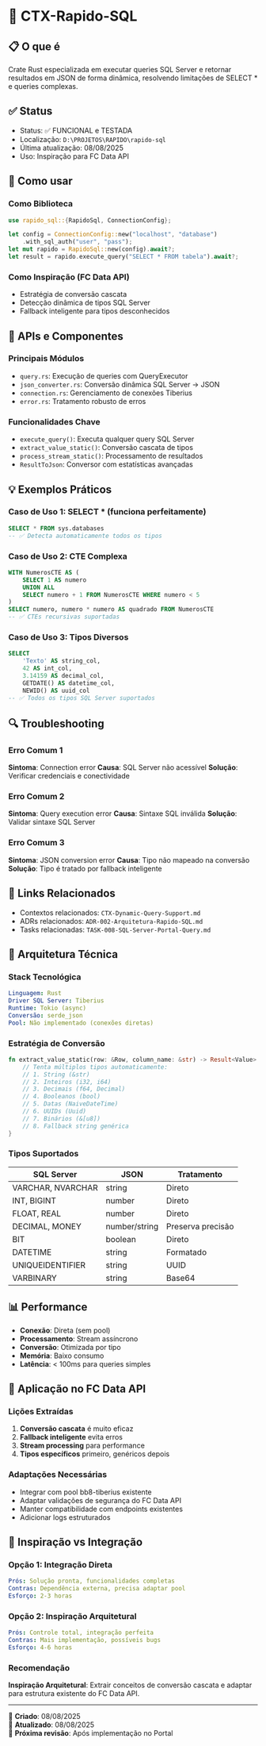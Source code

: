 # 🎯 CTX-Rapido-SQL

## 📋 **O que é**
Crate Rust especializada em executar queries SQL Server e retornar resultados em JSON de forma dinâmica, resolvendo limitações de SELECT * e queries complexas.

## ✅ **Status**
- Status: ✅ FUNCIONAL e TESTADA
- Localização: `D:\PROJETOS\RAPIDO\rapido-sql`
- Última atualização: 08/08/2025
- Uso: Inspiração para FC Data API

## 🚀 **Como usar**
### Como Biblioteca
```rust
use rapido_sql::{RapidoSql, ConnectionConfig};

let config = ConnectionConfig::new("localhost", "database")
    .with_sql_auth("user", "pass");
let mut rapido = RapidoSql::new(config).await?;
let result = rapido.execute_query("SELECT * FROM tabela").await?;
```

### Como Inspiração (FC Data API)
- Estratégia de conversão cascata
- Detecção dinâmica de tipos SQL Server
- Fallback inteligente para tipos desconhecidos

## 🔧 **APIs e Componentes**
### Principais Módulos
- `query.rs`: Execução de queries com QueryExecutor
- `json_converter.rs`: Conversão dinâmica SQL Server → JSON
- `connection.rs`: Gerenciamento de conexões Tiberius
- `error.rs`: Tratamento robusto de erros

### Funcionalidades Chave
- `execute_query()`: Executa qualquer query SQL Server
- `extract_value_static()`: Conversão cascata de tipos
- `process_stream_static()`: Processamento de resultados
- `ResultToJson`: Conversor com estatísticas avançadas

## 💡 **Exemplos Práticos**
### Caso de Uso 1: SELECT * (funciona perfeitamente)
```sql
SELECT * FROM sys.databases
-- ✅ Detecta automaticamente todos os tipos
```

### Caso de Uso 2: CTE Complexa
```sql
WITH NumerosCTE AS (
    SELECT 1 AS numero
    UNION ALL
    SELECT numero + 1 FROM NumerosCTE WHERE numero < 5
)
SELECT numero, numero * numero AS quadrado FROM NumerosCTE
-- ✅ CTEs recursivas suportadas
```

### Caso de Uso 3: Tipos Diversos
```sql
SELECT 
    'Texto' AS string_col,
    42 AS int_col,
    3.14159 AS decimal_col,
    GETDATE() AS datetime_col,
    NEWID() AS uuid_col
-- ✅ Todos os tipos SQL Server suportados
```

## 🔍 **Troubleshooting**
### Erro Comum 1
**Sintoma**: Connection error
**Causa**: SQL Server não acessível
**Solução**: Verificar credenciais e conectividade

### Erro Comum 2
**Sintoma**: Query execution error
**Causa**: Sintaxe SQL inválida
**Solução**: Validar sintaxe SQL Server

### Erro Comum 3
**Sintoma**: JSON conversion error
**Causa**: Tipo não mapeado na conversão
**Solução**: Tipo é tratado por fallback inteligente

## 🔗 **Links Relacionados**
- Contextos relacionados: `CTX-Dynamic-Query-Support.md`
- ADRs relacionados: `ADR-002-Arquitetura-Rapido-SQL.md`
- Tasks relacionadas: `TASK-008-SQL-Server-Portal-Query.md`

## 🎯 **Arquitetura Técnica**
### Stack Tecnológica
```yaml
Linguagem: Rust
Driver SQL Server: Tiberius
Runtime: Tokio (async)
Conversão: serde_json
Pool: Não implementado (conexões diretas)
```

### Estratégia de Conversão
```rust
fn extract_value_static(row: &Row, column_name: &str) -> Result<Value> {
    // Tenta múltiplos tipos automaticamente:
    // 1. String (&str)
    // 2. Inteiros (i32, i64)
    // 3. Decimais (f64, Decimal)
    // 4. Booleanos (bool)
    // 5. Datas (NaiveDateTime)
    // 6. UUIDs (Uuid)
    // 7. Binários (&[u8])
    // 8. Fallback string genérica
}
```

### Tipos Suportados
| SQL Server | JSON | Tratamento |
|------------|------|------------|
| VARCHAR, NVARCHAR | string | Direto |
| INT, BIGINT | number | Direto |
| FLOAT, REAL | number | Direto |
| DECIMAL, MONEY | number/string | Preserva precisão |
| BIT | boolean | Direto |
| DATETIME | string | Formatado |
| UNIQUEIDENTIFIER | string | UUID |
| VARBINARY | string | Base64 |

## 📊 **Performance**
- **Conexão**: Direta (sem pool)
- **Processamento**: Stream assíncrono
- **Conversão**: Otimizada por tipo
- **Memória**: Baixo consumo
- **Latência**: < 100ms para queries simples

## 🚀 **Aplicação no FC Data API**
### Lições Extraídas
1. **Conversão cascata** é muito eficaz
2. **Fallback inteligente** evita erros
3. **Stream processing** para performance
4. **Tipos específicos** primeiro, genéricos depois

### Adaptações Necessárias
- Integrar com pool bb8-tiberius existente
- Adaptar validações de segurança do FC Data API
- Manter compatibilidade com endpoints existentes
- Adicionar logs estruturados

## 🔄 **Inspiração vs Integração**
### Opção 1: Integração Direta
```yaml
Prós: Solução pronta, funcionalidades completas
Contras: Dependência externa, precisa adaptar pool
Esforço: 2-3 horas
```

### Opção 2: Inspiração Arquitetural
```yaml
Prós: Controle total, integração perfeita
Contras: Mais implementação, possíveis bugs
Esforço: 4-6 horas
```

### Recomendação
**Inspiração Arquitetural**: Extrair conceitos de conversão cascata e adaptar para estrutura existente do FC Data API.

---
📅 **Criado**: 08/08/2025  
📅 **Atualizado**: 08/08/2025  
🔄 **Próxima revisão**: Após implementação no Portal
